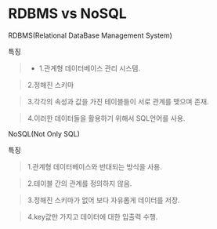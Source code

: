 RDBMS vs NoSQL
===============

RDBMS(Relational DataBase Management System)

특징

> * 1.관계형 데이터베이스 관리 시스템.

> 2.정해진 스키마

> 3.각각의 속성과 값을 가진 테이블들이 서로 관계를 맺으며 존재.

> 4.이러한 데이터들을 활용하기 위해서 SQL언어를 사용.



NoSQL(Not Only SQL)

특징

> 1.관계형 데이터베이스와 반대되는 방식을 사용.
 
> 2.테이블 간의 관계를 정의하지 않음.

> 3.정해진 스키마가 없어 보다 자유롭게 데이터를 저장.

> 4.key값만 가지고 데이터에 대한 입출력 수행.

